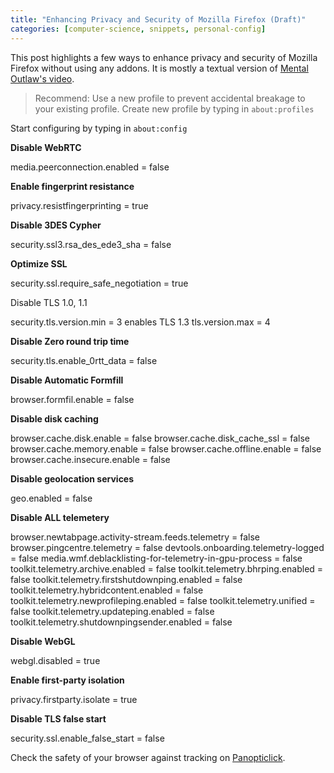 ```yaml
---
title: "Enhancing Privacy and Security of Mozilla Firefox (Draft)"
categories: [computer-science, snippets, personal-config]
---
```


This post highlights a few ways to enhance privacy and security of Mozilla Firefox without using any addons. It is mostly a textual version of [Mental Outlaw's video](https://www.youtube.com/watch?v=xxWXLlfqNAo).

> Recommend: Use a new profile to prevent accidental breakage to your existing profile. Create new profile by typing in `about:profiles`

Start configuring by typing in `about:config`

**Disable WebRTC**

media.peerconnection.enabled = false

**Enable fingerprint resistance**

privacy.resistfingerprinting = true

**Disable 3DES Cypher**

security.ssl3.rsa_des_ede3_sha = false

**Optimize SSL**

security.ssl.require_safe_negotiation = true

Disable TLS 1.0, 1.1

security.tls.version.min = 3
enables TLS 1.3
tls.version.max = 4

**Disable Zero round trip time**

security.tls.enable_0rtt_data = false

**Disable Automatic Formfill**

browser.formfil.enable = false

**Disable disk caching**

browser.cache.disk.enable = false
browser.cache.disk_cache_ssl = false
browser.cache.memory.enable = false
browser.cache.offline.enable = false
browser.cache.insecure.enable = false

**Disable geolocation services**

geo.enabled = false

**Disable ALL telemetery**

browser.newtabpage.activity-stream.feeds.telemetry = false
browser.pingcentre.telemetry = false
devtools.onboarding.telemetry-logged = false
media.wmf.deblacklisting-for-telemetry-in-gpu-process = false
toolkit.telemetry.archive.enabled = false
toolkit.telemetry.bhrping.enabled = false
toolkit.telemetry.firstshutdownping.enabled = false
toolkit.telemetry.hybridcontent.enabled = false
toolkit.telemetry.newprofileping.enabled = false
toolkit.telemetry.unified = false
toolkit.telemetry.updateping.enabled = false
toolkit.telemetry.shutdownpingsender.enabled = false

**Disable WebGL**

webgl.disabled = true

**Enable first-party isolation**

privacy.firstparty.isolate = true

**Disable TLS false start**

security.ssl.enable_false_start = false

Check the safety of your browser against tracking on [Panopticlick](https://panopticlick.eff.org).

